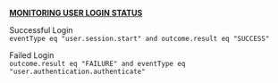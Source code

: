 
<ins>**MONITORING USER LOGIN STATUS**<ins>

Successful Login  
`eventType eq "user.session.start" and outcome.result eq "SUCCESS"`

Failed Login   
`outcome.result eq "FAILURE" and eventType eq "user.authentication.authenticate"`

